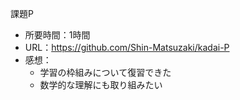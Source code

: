課題P
* 所要時間：1時間
* URL：https://github.com/Shin-Matsuzaki/kadai-P
* 感想：
    * 学習の枠組みについて復習できた
    * 数学的な理解にも取り組みたい